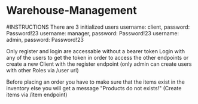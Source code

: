 # Warehouse-Management

#INSTRUCTIONS
There are 3 initialized users
username: client, password: Password!23
username: manager, password: Password!23
username: admin, password: Password!23

Only register and login are accessable without a bearer token
Login with any of the users to get the token in order to access the other endpoints or create a new Client with the register endpoint
(only admin can create users with other Roles via /user url)

Before placing an order you have to make sure that the items exist in the inventory else you will get a message "Products do not exists!" (Create items via /item endpoint)

